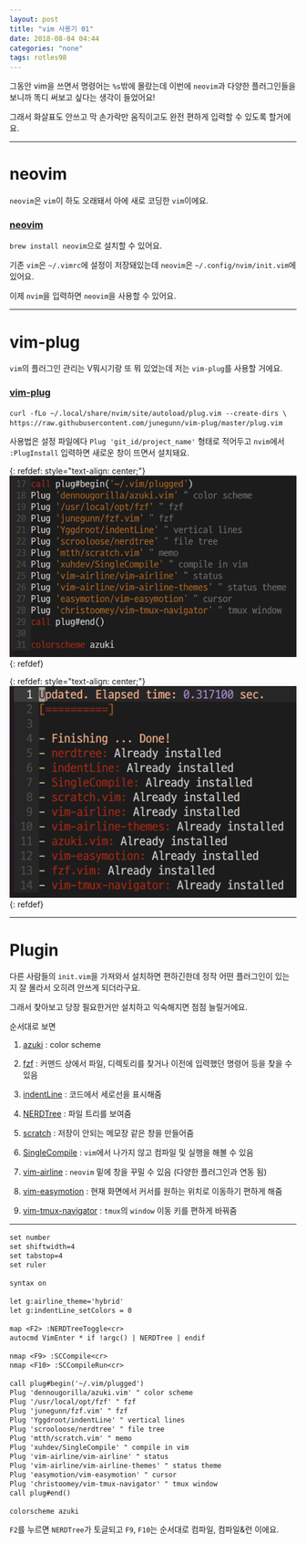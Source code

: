 ```yaml
---
layout: post
title: "vim 사용기 01"
date: 2018-08-04 04:44
categories: "none"
tags: rotles98
---
```


그동안 vim을 쓰면서 명령어는 `%s`밖에 몰랐는데 이번에 `neovim`과 다양한 플러그인들을 보니까 똑디 써보고 싶다는 생각이 들었어요!

그래서 화살표도 안쓰고 막 손가락만 움직이고도 완전 편하게 입력할 수 있도록 할거에요.

- - -
# neovim

`neovim`은 `vim`이 하도 오래돼서 아에 새로 코딩한 `vim`이에요.

### [neovim](https://github.com/neovim/neovim)

`brew install neovim`으로 설치할 수 있어요.

기존 `vim`은 `~/.vimrc`에 설정이 저장돼있는데 `neovim`은 `~/.config/nvim/init.vim`에 있어요.

이제 `nvim`을 입력하면 `neovim`을 사용할 수 있어요.

- - -
# vim-plug

`vim`의 플러그인 관리는 V뭐시기랑 또 뭐 있었는데 저는 `vim-plug`를 사용할 거에요.

### [vim-plug](https://github.com/junegunn/vim-plug)

`curl -fLo ~/.local/share/nvim/site/autoload/plug.vim --create-dirs \
    https://raw.githubusercontent.com/junegunn/vim-plug/master/plug.vim`

사용법은 설정 파일에다 `Plug 'git_id/project_name'` 형태로 적어두고 `nvim`에서 `:PlugInstall` 입력하면 새로운 창이 뜨면서 설치돼요.

{: refdef: style="text-align: center;"}
![Plug](/img/none/vim_01/01.png)
{: refdef}

{: refdef: style="text-align: center;"}
![PlugInstall](/img/none/vim_01/02.png)
{: refdef}


- - -
# Plugin

다른 사람들의 `init.vim`을 가져와서 설치하면 편하긴한데 정작 어떤 플러그인이 있는지 잘 몰라서 오히려 안쓰게 되더라구요.

그래서 찾아보고 당장 필요한거만 설치하고 익숙해지면 점점 늘릴거에요.

순서대로 보면

1. [azuki](https://github.com/dennougorilla/azuki.vim) : color scheme

2. [fzf](https://github.com/junegunn/fzf.vim) : 커맨드 상에서 파일, 디렉토리를 찾거나 이전에 입력했던 명령어 등을 찾을 수 있음

3. [indentLine](https://github.com/Yggdroot/indentLine) : 코드에서 세로선을 표시해줌

4. [NERDTree](https://github.com/scrooloose/nerdtree) : 파일 트리를 보여줌

5. [scratch](https://github.com/mtth/scratch.vim) : 저장이 안되는 메모장 같은 창을 만들어줌

6. [SingleCompile](https://github.com/xuhdev/SingleCompile) : `vim`에서 나가지 않고 컴파일 및 실행을 해볼 수 있음

7. [vim-airline](https://github.com/vim-airline/vim-airline) : `neovim` 밑에 창을 꾸밀 수 있음 (다양한 플러그인과 연동 됨)

8. [vim-easymotion](https://github.com/easymotion/vim-easymotion) : 현재 화면에서 커서를 원하는 위치로 이동하기 편하게 해줌

9. [vim-tmux-navigator](https://github.com/christoomey/vim-tmux-navigator) : `tmux`의 `window` 이동 키를 편하게 바꿔줌

- - -
```
set number
set shiftwidth=4
set tabstop=4
set ruler

syntax on

let g:airline_theme='hybrid'
let g:indentLine_setColors = 0

map <F2> :NERDTreeToggle<cr>
autocmd VimEnter * if !argc() | NERDTree | endif

nmap <F9> :SCCompile<cr>
nmap <F10> :SCCompileRun<cr>

call plug#begin('~/.vim/plugged')
Plug 'dennougorilla/azuki.vim' " color scheme
Plug '/usr/local/opt/fzf' " fzf
Plug 'junegunn/fzf.vim' " fzf
Plug 'Yggdroot/indentLine' " vertical lines
Plug 'scrooloose/nerdtree' " file tree
Plug 'mtth/scratch.vim' " memo
Plug 'xuhdev/SingleCompile' " compile in vim
Plug 'vim-airline/vim-airline' " status
Plug 'vim-airline/vim-airline-themes' " status theme
Plug 'easymotion/vim-easymotion' " cursor
Plug 'christoomey/vim-tmux-navigator' " tmux window
call plug#end()

colorscheme azuki
```

`F2`를 누르면 `NERDTree`가 토글되고 `F9`, `F10`는 순서대로 컴파일, 컴파일&런 이에요.

